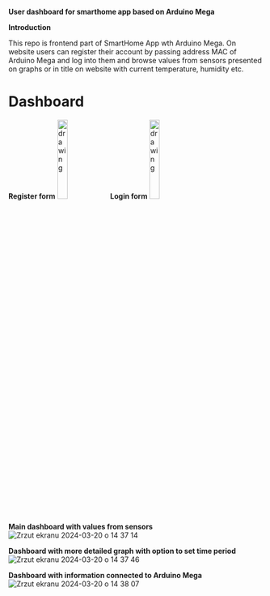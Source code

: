 **User dashboard for smarthome app based on Arduino Mega**

**Introduction**

This repo is frontend part of SmartHome App wth Arduino Mega. On website users can register their account by passing address MAC of Arduino Mega and log into them and browse values from sensors presented on graphs or in title on website with current temperature, humidity etc.

# Dashboard

**Register form** <img src="https://github.com/KacperC948/SmartHomeFrontend/assets/59024079/b16dbd3c-a7ac-471c-92f0-d2fbf602d605" alt="drawing" width="20%"/> **Login form** <img src="https://github.com/KacperC948/SmartHomeFrontend/assets/59024079/f716c5e5-7b40-4634-96c9-044cb7503642" alt="drawing" width="20%"/>

**Main dashboard with values from sensors**
![Zrzut ekranu 2024-03-20 o 14 37 14](https://github.com/KacperC948/SmartHomeFrontend/assets/59024079/b4091c35-a727-45bd-aa83-754a33d22f2b)

**Dashboard with more detailed graph with option to set time period**
![Zrzut ekranu 2024-03-20 o 14 37 46](https://github.com/KacperC948/SmartHomeFrontend/assets/59024079/d32af18a-a9b3-44f1-94ee-62bec43ed9e5)

**Dashboard with information connected to Arduino Mega**
![Zrzut ekranu 2024-03-20 o 14 38 07](https://github.com/KacperC948/SmartHomeFrontend/assets/59024079/9121df54-b657-4922-a810-f0ac907d3bc9)
